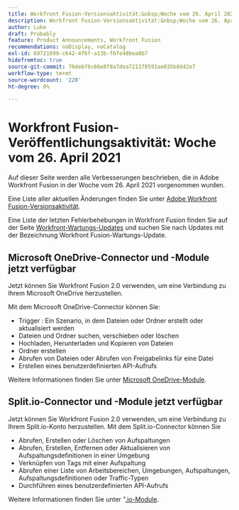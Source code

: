 ```yaml
---
title: Workfront Fusion-Versionsaktivität:&nbsp;Woche vom 26. April 2021
description: Workfront Fusion-Versionsaktivität:&nbsp;Woche vom 26. April 2021
author: Luke
draft: Probably
feature: Product Announcements, Workfront Fusion
recommendations: noDisplay, noCatalog
exl-id: 69721699-c642-4f6f-a13b-f6fe48bea0b7
hidefromtoc: true
source-git-commit: 76deb76c66e8f8a7dea721378591ae035b8d42e7
workflow-type: tm+mt
source-wordcount: '220'
ht-degree: 0%

---
```


# Workfront Fusion-Veröffentlichungsaktivität: Woche vom 26. April 2021

Auf dieser Seite werden alle Verbesserungen beschrieben, die in Adobe Workfront Fusion in der Woche vom 26. April 2021 vorgenommen wurden.

Eine Liste aller aktuellen Änderungen finden Sie unter [Adobe Workfront Fusion-Versionsaktivität](../../../product-announcements/product-releases/fusion-release-activity/fusion-release-activity.md).

Eine Liste der letzten Fehlerbehebungen in Workfront Fusion finden Sie auf der Seite [Workfront-Wartungs-Updates](https://experienceleague.adobe.com/docs/workfront-known-issues/releases/current-updates.html) und suchen Sie nach Updates mit der Bezeichnung Workfront Fusion-Wartungs-Update.

## Microsoft OneDrive-Connector und -Module jetzt verfügbar

Jetzt können Sie Workfront Fusion 2.0 verwenden, um eine Verbindung zu Ihrem Microsoft OneDrive herzustellen.

Mit dem Microsoft OneDrive-Connector können Sie:

* Trigger : Ein Szenario, in dem Dateien oder Ordner erstellt oder aktualisiert werden
* Dateien und Ordner suchen, verschieben oder löschen
* Hochladen, Herunterladen und Kopieren von Dateien
* Ordner erstellen
* Abrufen von Dateien oder Abrufen von Freigabelinks für eine Datei
* Erstellen eines benutzerdefinierten API-Aufrufs

Weitere Informationen finden Sie unter [Microsoft OneDrive-Module](../../../workfront-fusion/apps-and-their-modules/microsoft-onedrive-modules.md).

## Split.io-Connector und -Module jetzt verfügbar

Jetzt können Sie Workfront Fusion 2.0 verwenden, um eine Verbindung zu Ihrem Split.io-Konto herzustellen. Mit dem Split.io-Connector können Sie

* Abrufen, Erstellen oder Löschen von Aufspaltungen
* Abrufen, Erstellen, Entfernen oder Aktualisieren von Aufspaltungsdefinitionen in einer Umgebung
* Verknüpfen von Tags mit einer Aufspaltung
* Abrufen einer Liste von Arbeitsbereichen, Umgebungen, Aufspaltungen, Aufspaltungsdefinitionen oder Traffic-Typen
* Durchführen eines benutzerdefinierten API-Aufrufs

Weitere Informationen finden Sie unter &quot;[.io-Module](../../../workfront-fusion/apps-and-their-modules/split-io-modules.md).
